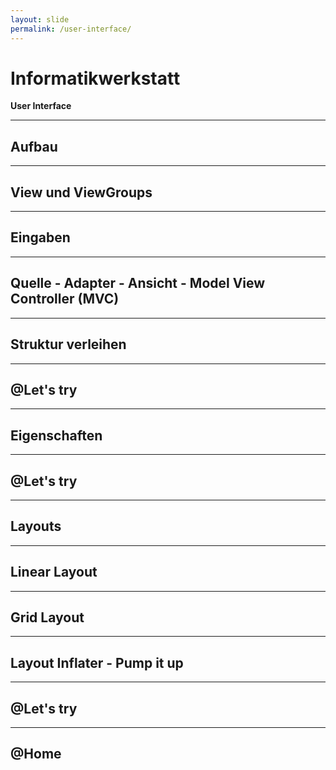 ```yaml
---
layout: slide
permalink: /user-interface/
---
```


# Informatikwerkstatt
__User Interface__

---

## Aufbau

---

## View und ViewGroups

---

## Eingaben

---


## Quelle - Adapter - Ansicht - Model View Controller (MVC)

---

## Struktur verleihen

---

## @Let's try

---

## Eigenschaften

---

## @Let's try

---

## Layouts

---

## Linear Layout

---

## Grid Layout

---

## Layout Inflater - Pump it up

---

## @Let's try

---

## @Home
